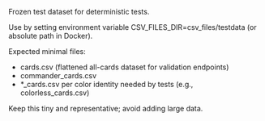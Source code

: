 Frozen test dataset for deterministic tests.

Use by setting environment variable CSV_FILES_DIR=csv_files/testdata (or absolute path in Docker).

Expected minimal files:
- cards.csv (flattened all-cards dataset for validation endpoints)
- commander_cards.csv
- *_cards.csv per color identity needed by tests (e.g., colorless_cards.csv)

Keep this tiny and representative; avoid adding large data.
